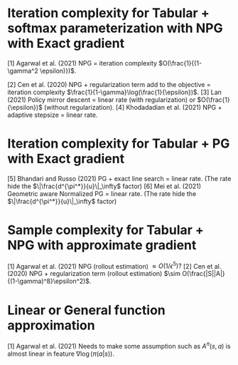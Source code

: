 # Iteration complexity for Tabular + softmax parameterization with NPG with Exact gradient

  [1] Agarwal et al. (2021)
  NPG = iteration complexity $O(\frac{1}{(1-\gamma^2 \epsilon)})$.
    
  [2] Cen et al. (2020)
    NPG + regularization term add to the objective = iteration complexity $\frac{1}{1-\gamma}\log(\frac{1}{\epsilon})$.
  [3] Lan (2021)
    Policy mirror descent = linear rate (with regularization) or $O(\frac{1}{\epsilon})$ (without regularization).
  [4] Khodadadian et al. (2021)
    NPG + adaptive stepsize = linear rate.
    
# Iteration complexity for Tabular + PG with Exact gradient
  [5] Bhandari and Russo (2021)
    PG + exact line search = linear rate. (The rate hide the $\|\frac{d^{\pi^*}}{u}\|_\infty$ factor)
  [6] Mei et al. (2021)
    Geometric aware Normalized PG = linear rate. (The rate hide the $\|\frac{d^{\pi^*}}{u}\|_\infty$ factor)
    
# Sample complexity for Tabular + NPG with approximate gradient
  [1] Agarwal et al. (2021)
    NPG (rollout estimation) $\approx O(1/\epsilon^5)?$
  [2] Cen et al. (2020)
    NPG + regularization term (rollout estimation) $\sim O(\frac{|S||A|}{(1-\gamma)^8}\epsilon^2)$.
    
# Linear or General function approximation
  [1] Agarwal et al. (2021)
    Needs to make some assumption such as $A^\pi(s,a)$ is almost linear in feature $\nabla \log(\pi(a|s))$.
